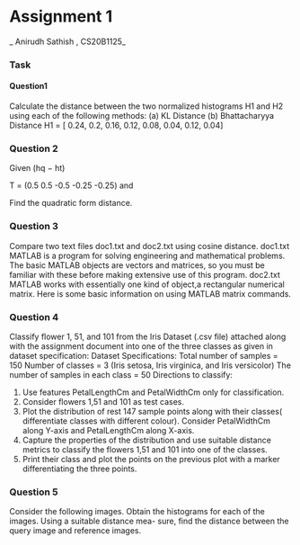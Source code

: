 # Assignment 1 

_ Anirudh Sathish , CS20B1125_ 

### Task 

#### Question1 
Calculate the distance between the two normalized histograms H1 and H2 using each of the following methods:
(a) KL Distance
(b) Bhattacharyya Distance
H1 = [ 0.24, 0.2, 0.16, 0.12, 0.08, 0.04, 0.12, 0.04]

### Question 2 
Given (hq − ht)

T = (0.5 0.5 -0.5 -0.25 -0.25) and

Find the quadratic form distance.

### Question 3 
Compare two text files doc1.txt and doc2.txt using cosine distance.
doc1.txt
MATLAB is a program for solving engineering and mathematical problems. The basic MATLAB objects are
vectors and matrices, so you must be familiar with these before making extensive use of this program.
doc2.txt
MATLAB works with essentially one kind of object,a rectangular numerical matrix. Here is some basic
information on using MATLAB matrix commands.

### Question 4 
Classify flower 1, 51, and 101 from the Iris Dataset (.csv file) attached along with the assignment document
into one of the three classes as given in dataset specification:
Dataset Specifications:
Total number of samples = 150
Number of classes = 3 (Iris setosa, Iris virginica, and Iris versicolor)
The number of samples in each class = 50
Directions to classify:
1. Use features PetalLengthCm and PetalWidthCm only for classification.
2. Consider flowers 1,51 and 101 as test cases.
3. Plot the distribution of rest 147 sample points along with their classes( differentiate classes with different
colour). Consider PetalWidthCm along Y-axis and PetalLengthCm along X-axis.
4. Capture the properties of the distribution and use suitable distance metrics to classify the flowers 1,51 and
101 into one of the classes.
5. Print their class and plot the points on the previous plot with a marker differentiating the three points.

### Question 5 
Consider the following images. Obtain the histograms for each of the images. Using a suitable distance mea-
sure, find the distance between the query image and reference images.
